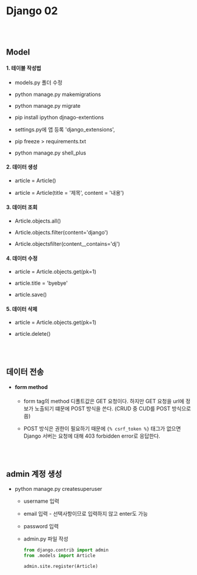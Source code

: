 # Django 02

<br><br>

## Model

#### 1. 테이블 작성법

- models.py 폴더 수정

- python manage.py makemigrations

- python manage.py migrate

- pip install ipython djnago-extentions

- settings.py에 앱 등록 'django_extensions',

- pip freeze > requirements.txt

- python manage.py shell_plus   

#### 2. 데이터 생성

- article = Article()

- article = Article(title = '제목', content = '내용')

#### 3. 데이터 조회

- Article.objects.all()

- Article.objects.filter(content='django')

- Article.objectsfilter(content__contains='dj')

#### 4. 데이터 수정

- article = Article.objects.get(pk=1)

- article.title = 'byebye'

- article.save()

#### 5. 데이터 삭제

- article = Article.objects.get(pk=1)

- article.delete()


<br><br>

## 데이터 전송

- #### form method

  - form tag의 method 디폴트값은 GET 요청이다. 하지만 GET 요청을 url에 정보가 노출되기 떄문에 POST 방식을 쓴다. (CRUD 중 CUD를 POST 방식으로 씀)

  - POST 방식은 권한이 필요하기 때문에 `{% csrf_token %}` 태그가 없으면 Django 서버는 요청에 대해 403 forbidden error로 응답한다.


<br><br>

## admin 계정 생성

- python manage.py createsuperuser
  
  - username 입력
  
  - email 입력 - 선택사항이므로 입력하지 않고 enter도 가능
  
  - password 입력
  
  - admin.py 파일 작성   
    
    ```python
    from django.contrib import admin
    from .models import Article
    
    admin.site.register(Article)
    ```
